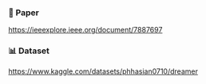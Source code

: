 ### 📄 Paper  
https://ieeexplore.ieee.org/document/7887697  

### 📊 Dataset  
https://www.kaggle.com/datasets/phhasian0710/dreamer
